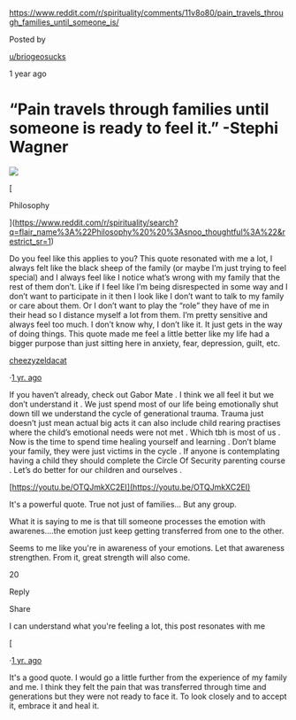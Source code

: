 https://www.reddit.com/r/spirituality/comments/11v8o80/pain_travels_through_families_until_someone_is/

Posted by

[u/briogeosucks](https://www.reddit.com/user/briogeosucks/)

1 year ago

# “Pain travels through families until someone is ready to feel it.” -Stephi Wagner

![](https://www.redditstatic.com/desktop2x/img/renderTimingPixel.png)

[

Philosophy



](https://www.reddit.com/r/spirituality/search?q=flair_name%3A%22Philosophy%20%20%3Asnoo_thoughtful%3A%22&restrict_sr=1)

Do you feel like this applies to you? This quote resonated with me a lot, I always felt like the black sheep of the family (or maybe I’m just trying to feel special) and I always feel like I notice what’s wrong with my family that the rest of them don’t. Like if I feel like I’m being disrespected in some way and I don’t want to participate in it then I look like I don’t want to talk to my family or care about them. Or I don’t want to play the “role” they have of me in their head so I distance myself a lot from them. I’m pretty sensitive and always feel too much. I don’t know why, I don’t like it. It just gets in the way of doing things. This quote made me feel a little better like my life had a bigger purpose than just sitting here in anxiety, fear, depression, guilt, etc.


[cheezyzeldacat](https://www.reddit.com/user/cheezyzeldacat/)

·[1 yr. ago](https://www.reddit.com/r/spirituality/comments/11v8o80/comment/jcs4fl4/?utm_source=reddit&utm_medium=web2x&context=3)

If you haven’t already, check out Gabor Mate . I think we all feel it but we don’t understand it . We just spend most of our life being emotionally shut down till we understand the cycle of generational trauma. Trauma just doesn’t just mean actual big acts it can also include child rearing practises where the child’s emotional needs were not met . Which tbh is most of us . Now is the time to spend time healing yourself and learning . Don’t blame your family, they were just victims in the cycle . If anyone is contemplating having a child they should complete the Circle Of Security parenting course . Let’s do better for our children and ourselves .

[https://youtu.be/OTQJmkXC2EI](https://youtu.be/OTQJmkXC2EI)


It's a powerful quote. True not just of families... But any group.

What it is saying to me is that till someone processes the emotion with awarenes....the emotion just keep getting transferred from one to the other.

Seems to me like you're in awareness of your emotions. Let that awareness strengthen. From it, great strength will also come.

20

Reply

Share

  
I can understand what you're feeling a lot, this post resonates with me




[

  

·[1 yr. ago](https://www.reddit.com/r/spirituality/comments/11v8o80/comment/jcsvimw/?utm_source=reddit&utm_medium=web2x&context=3)

It's a good quote. I would go a little further from the experience of my family and me. I think they felt the pain that was transferred through time and generations but they were not ready to face it. To look closely and to accept it, embrace it and heal it.

